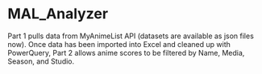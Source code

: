 # MAL_Analyzer
Part 1 pulls data from MyAnimeList API (datasets are available as json files now). Once data has been imported into Excel and cleaned up with PowerQuery, Part 2 allows anime scores to be filtered by Name, Media, Season, and Studio.
